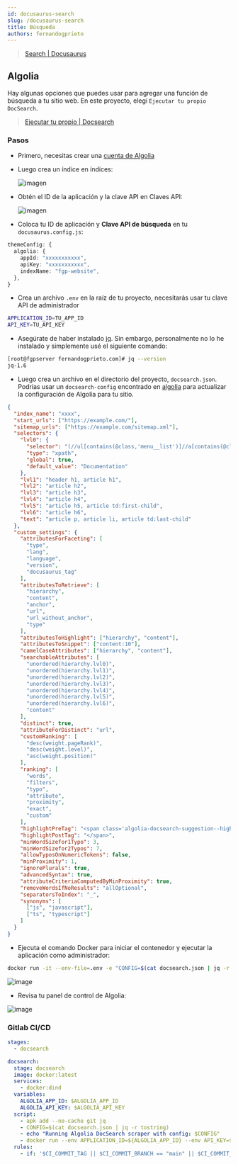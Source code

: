 ```yaml
---
id: docusaurus-search
slug: /docusaurus-search
title: Búsqueda
authors: fernandogprieto
---
```


> [Search | Docusaurus](https://docusaurus.io/docs/search)

## Algolia

Hay algunas opciones que puedes usar para agregar una función de búsqueda a tu sitio web. En este proyecto, elegí `Ejecutar tu propio DocSearch`.

> [Ejecutar tu propio | Docsearch](https://docsearch.algolia.com/docs/run-your-own)

### Pasos

- Primero, necesitas crear una [cuenta de Algolia](https://www.algolia.com/)
- Luego crea un índice en índices:

  ![imagen](https://gitlab.com/fernandogprieto/fgp-website/-/raw/main/static/img/projects/docusaurus/indices.png)

- Obtén el ID de la aplicación y la clave API en Claves API:

  ![imagen](https://gitlab.com/fernandogprieto/fgp-website/-/raw/main/static/img/projects/docusaurus/apikeys.png)

- Coloca tu ID de aplicación y **Clave API de búsqueda** en tu `docusaurus.config.js`:

```ts
themeConfig: {
  algolia: {
    appId: "xxxxxxxxxxx",
    apiKey: "xxxxxxxxxxx",
    indexName: "fgp-website",
  },
}
```

- Crea un archivo `.env` en la raíz de tu proyecto, necesitarás usar tu clave API de administrador

```bash
APPLICATION_ID=TU_APP_ID
API_KEY=TU_API_KEY
```

- Asegúrate de haber instalado [jq](https://github.com/stedolan/jq/wiki/Installation). Sin embargo, personalmente no lo he instalado y simplemente usé el siguiente comando:

```bash
[root@fgpserver fernandogprieto.com]# jq --version
jq-1.6
```

- Luego crea un archivo en el directorio del proyecto, `docsearch.json`. Podrías usar un `docsearch-config` encontrado en [algolia](https://github.com/algolia/docsearch-configs) para actualizar la configuración de Algolia para tu sitio.

```json title='docsearch.json' {2-4}
{
  "index_name": "xxxx",
  "start_urls": ["https://example.com/"],
  "sitemap_urls": ["https://example.com/sitemap.xml"],
  "selectors": {
    "lvl0": {
      "selector": "(//ul[contains(@class,'menu__list')]//a[contains(@class, 'menu__link menu__link--sublist menu__link--active')]/text() | //nav[contains(@class, 'navbar')]//a[contains(@class, 'navbar__link--active')]/text())[last()]",
      "type": "xpath",
      "global": true,
      "default_value": "Documentation"
    },
    "lvl1": "header h1, article h1",
    "lvl2": "article h2",
    "lvl3": "article h3",
    "lvl4": "article h4",
    "lvl5": "article h5, article td:first-child",
    "lvl6": "article h6",
    "text": "article p, article li, article td:last-child"
  },
  "custom_settings": {
    "attributesForFaceting": [
      "type",
      "lang",
      "language",
      "version",
      "docusaurus_tag"
    ],
    "attributesToRetrieve": [
      "hierarchy",
      "content",
      "anchor",
      "url",
      "url_without_anchor",
      "type"
    ],
    "attributesToHighlight": ["hierarchy", "content"],
    "attributesToSnippet": ["content:10"],
    "camelCaseAttributes": ["hierarchy", "content"],
    "searchableAttributes": [
      "unordered(hierarchy.lvl0)",
      "unordered(hierarchy.lvl1)",
      "unordered(hierarchy.lvl2)",
      "unordered(hierarchy.lvl3)",
      "unordered(hierarchy.lvl4)",
      "unordered(hierarchy.lvl5)",
      "unordered(hierarchy.lvl6)",
      "content"
    ],
    "distinct": true,
    "attributeForDistinct": "url",
    "customRanking": [
      "desc(weight.pageRank)",
      "desc(weight.level)",
      "asc(weight.position)"
    ],
    "ranking": [
      "words",
      "filters",
      "typo",
      "attribute",
      "proximity",
      "exact",
      "custom"
    ],
    "highlightPreTag": "<span class='algolia-docsearch-suggestion--highlight'>",
    "highlightPostTag": "</span>",
    "minWordSizefor1Typo": 3,
    "minWordSizefor2Typos": 7,
    "allowTyposOnNumericTokens": false,
    "minProximity": 1,
    "ignorePlurals": true,
    "advancedSyntax": true,
    "attributeCriteriaComputedByMinProximity": true,
    "removeWordsIfNoResults": "allOptional",
    "separatorsToIndex": "_",
    "synonyms": [
      ["js", "javascript"],
      ["ts", "typescript"]
    ]
  }
}
```

- Ejecuta el comando Docker para iniciar el contenedor y ejecutar la aplicación como administrador:

```sh
docker run -it --env-file=.env -e "CONFIG=$(cat docsearch.json | jq -r tostring)" algolia/docsearch-scraper
```

![image](https://gitlab.com/fernandogprieto/fgp-website/-/raw/main/static/img/projects/docusaurus/docker.png)

- Revisa tu panel de control de Algolia:
  
![image](https://gitlab.com/fernandogprieto/fgp-website/-/raw/main/static/img/projects/docusaurus/algolia.png)

### Gitlab CI/CD

```yaml title='.gitlab-ci.yml'
stages:
  - docsearch

docsearch:
  stage: docsearch
  image: docker:latest
  services:
    - docker:dind
  variables:
    ALGOLIA_APP_ID: $ALGOLIA_APP_ID
    ALGOLIA_API_KEY: $ALGOLIA_API_KEY
  script:
    - apk add --no-cache git jq
    - CONFIG=$(cat docsearch.json | jq -r tostring)
    - echo "Running Algolia DocSearch scraper with config: $CONFIG"
    - docker run --env APPLICATION_ID=${ALGOLIA_APP_ID} --env API_KEY=${ALGOLIA_API_KEY} --env "CONFIG=${CONFIG}" algolia/docsearch-scraper
  rules:
    - if: '$CI_COMMIT_TAG || $CI_COMMIT_BRANCH == "main" || $CI_COMMIT_BRANCH == "master"'
```
